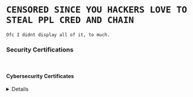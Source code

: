 # `CENSORED SINCE YOU HACKERS LOVE TO STEAL PPL CRED AND CHAIN`

`Ofc I didnt display all of it, to much.`

<h3 class="h3">Security Certifications</h3><br>
<summary><h4>Cybersecurity Certificates</h4></summary>
<p class="work-text"><details><br>
<b>Offensive Cert :</b><br>CRTM | CRTP | CRTE | CESP-ADCS | CARTE | ADA (AE) | PACES | PACSP | CARTP | CAWASP 
| PenTest+ | CPT | CRT | eMAPT | eWPTXv2 | eCPPTv2 | eCPTXv2 | eCXD | CCSAS | CBBH | CPTS | CWEE | OSCP | KLCP 
| OSWP | OSEP | OSED | OSWE | OSCE3 | OSMR | OSEE | CEH (Master) | LPT (Master) | CHFI (v11) | CPENT | GPEN | 
GXPN | CISSP | CNSS | CPSA<br><br>
<b>Defensive Cert :</b><br>CCSA | CDSA | OSDA | CISO | CISAv2 | CISM | CRISC | Cybersecurity Foundation | SIT | MAST
</details>
